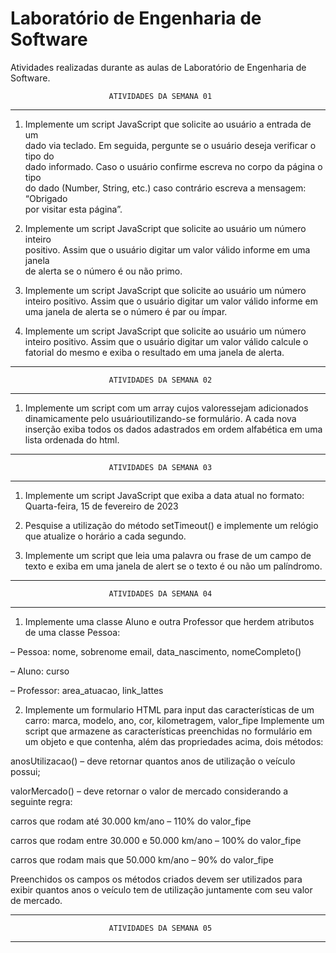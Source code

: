 # Laboratório de Engenharia de Software
Atividades realizadas durante as aulas de Laboratório de Engenharia de Software.

                          ATIVIDADES DA SEMANA 01
-------------------------------------------------------------------------------
1. Implemente um script JavaScript que solicite ao usuário a entrada de um      
dado via teclado. Em seguida, pergunte se o usuário deseja verificar o tipo do  
dado informado. Caso o usuário confirme escreva no corpo da página o tipo       
do dado (Number, String, etc.) caso contrário escreva a mensagem: “Obrigado     
por visitar esta página”.                                                       
                                                                                
2. Implemente um script JavaScript que solicite ao usuário um número inteiro    
positivo. Assim que o usuário digitar um valor válido informe em uma janela     
de alerta se o número é ou não primo.                                           

3. Implemente um script JavaScript que solicite ao usuário um número inteiro
positivo. Assim que o usuário digitar um valor válido informe em uma janela
de alerta se o número é par ou ímpar.

4. Implemente um script JavaScript que solicite ao usuário um número inteiro
positivo. Assim que o usuário digitar um valor válido calcule o fatorial do
mesmo e exiba o resultado em uma janela de alerta.
-------------------------------------------------------------------------------
                          ATIVIDADES DA SEMANA 02
-------------------------------------------------------------------------------
1. Implemente um script com um array cujos valoressejam adicionados dinamicamente
pelo usuárioutilizando-se formulário. A cada nova inserção exiba todos os dados
adastrados em ordem alfabética em uma lista ordenada do html.
-------------------------------------------------------------------------------
                          ATIVIDADES DA SEMANA 03
-------------------------------------------------------------------------------
1. Implemente um script JavaScript que exiba a data atual no
formato:
Quarta-feira, 15 de fevereiro de 2023

2. Pesquise a utilização do método setTimeout() e implemente
um relógio que atualize o horário a cada segundo.

3. Implemente um script que leia uma palavra ou frase de um
campo de texto e exiba em uma janela de alert se o texto é ou
não um palíndromo.
-------------------------------------------------------------------------------
                          ATIVIDADES DA SEMANA 04
-------------------------------------------------------------------------------
1. Implemente uma classe Aluno e outra Professor que herdem
atributos de uma classe Pessoa:

– Pessoa: nome, sobrenome
 email, data_nascimento, nomeCompleto()

– Aluno: curso

– Professor: area_atuacao, link_lattes

 2. Implemente um formulario HTML para input das características de um
carro: 
marca, modelo, ano, cor, kilometragem, valor_fipe
Implemente um script que armazene as características preenchidas no
formulário em um objeto e que contenha, além das propriedades acima, dois
métodos:

anosUtilizacao() – deve retornar quantos anos de utilização o veículo
possui;

valorMercado() – deve retornar o valor de mercado considerando a
seguinte regra:

carros que rodam até 30.000 km/ano – 110% do valor_fipe

carros que rodam entre 30.000 e 50.000 km/ano – 100% do valor_fipe

carros que rodam mais que 50.000 km/ano – 90% do valor_fipe

Preenchidos os campos os métodos criados devem ser utilizados para exibir
quantos anos o veículo tem de utilização juntamente com seu valor de
mercado.

-------------------------------------------------------------------------------
                          ATIVIDADES DA SEMANA 05
-------------------------------------------------------------------------------
